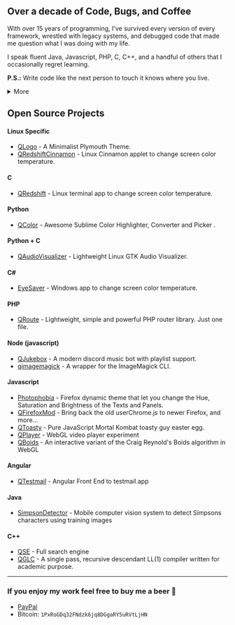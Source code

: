 ## Over a decade of Code, Bugs, and Coffee

With over 15 years of programming, I’ve survived every version of every framework, wrestled with legacy systems, and debugged code that made me question what I was doing with my life. 

I speak fluent Java, Javascript, PHP, C, C++, and a handful of others that I occasionally regret learning.

**P.S.:** Write code like the next person to touch it knows where you live.

<details closed>
<summary>More</summary>
 
 - I also code for money, feel free to contact-me.

</details>



## Open Source Projects

#### Linux Specific
- [QLogo](https://github.com/raphaelquintao/qlogo) - A Minimalist Plymouth Theme.
- [QRedshiftCinnamon](https://github.com/raphaelquintao/QRedshiftCinnamon) - Linux Cinnamon applet to change screen color temperature.

#### C
- [QRedshift](https://github.com/raphaelquintao/QRedshift) - Linux terminal app to change screen color temperature. 

#### Python
- [QColor](https://github.com/raphaelquintao/QColor) - Awesome Sublime Color Highlighter, Converter and Picker .

#### Python + C
- [QAudioVisualizer](https://github.com/raphaelquintao/QAudioVisualizer) - Lightweight Linux GTK Audio Visualizer.

#### C#
- [EyeSaver](https://github.com/raphaelquintao/EyeSaver) - Windows app to change screen color temperature.

#### PHP
- [QRoute](https://github.com/raphaelquintao/QRoute) - Lightweight, simple and powerful PHP router library. Just one file.

#### Node (javascript)
- [QJukebox](https://github.com/raphaelquintao/QJukebox) - A modern discord music bot with playlist support.
- [qimagemagick](https://github.com/raphaelquintao/node-qimagemagick) - A wrapper for the ImageMagick CLI.

#### Javascript
- [Photophobia](https://github.com/raphaelquintao/PhotophobiaFirefox) - Firefox dynamic theme that let you change the Hue, Saturation and Brightness of the Texts and Panels.
- [QFirefoxMod](https://github.com/raphaelquintao/QFirefoxMod) - Bring back the old userChrome.js to newer Firefox, and more...
- [QToasty](https://github.com/raphaelquintao/QToasty) - Pure JavaScript Mortal Kombat toasty guy easter egg. 
- [QPlayer](https://github.com/raphaelquintao/QPlayer) - WebGL video player experiment
- [QBoids](https://github.com/raphaelquintao/QBoids) - An interactive variant of the Craig Reynold's Boids algorithm in WebGL  

#### Angular
- [QTestmail](https://github.com/raphaelquintao/qtestmail) - Angular Front End to testmail.app 

#### Java
- [SimpsonDetector](https://github.com/raphaelquintao/SimpsonDetector) - Mobile computer vision system to detect Simpsons characters using training images

#### C++
- [QSE](https://github.com/raphaelquintao/QSE) - Full search engine
- [QGLC](https://github.com/raphaelquintao/QGLC) - A single pass, recursive descendant LL(1) compiler written for academic purpose. 


------

### If you enjoy my work feel free to buy me a beer :beer:
 - [PayPal](https://www.paypal.com/cgi-bin/webscr?cmd=_s-xclick&hosted_button_id=ZLHQD3GQ5YNR6&source=url)
 - Bitcoin: ```1PxRoGDq32FNdzk6jq8DGgaRY5uRVtLjHN```
